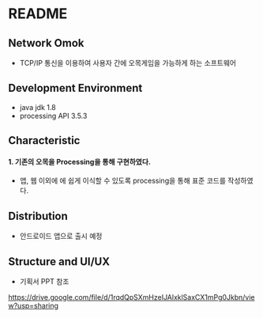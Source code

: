 # README



## Network Omok

* TCP/IP 통신을 이용하여 사용자 간에 오목게임을 가능하게 하는 소프트웨어

## Development Environment

* java jdk 1.8
* processing API 3.5.3

## Characteristic

#### 1. 기존의 오목을 Processing을 통해 구현하였다. 

* 앱, 웹 이외에 에 쉽게 이식할 수 있도록 processing을 통해 표준 코드를 작성하였다. 

## Distribution

* 안드로이드 앱으로 출시 예정

## Structure and UI/UX

* 기획서 PPT 참조 

https://drive.google.com/file/d/1rqdQpSXmHzeIJAlxklSaxCX1mPg0Jkbn/view?usp=sharing

